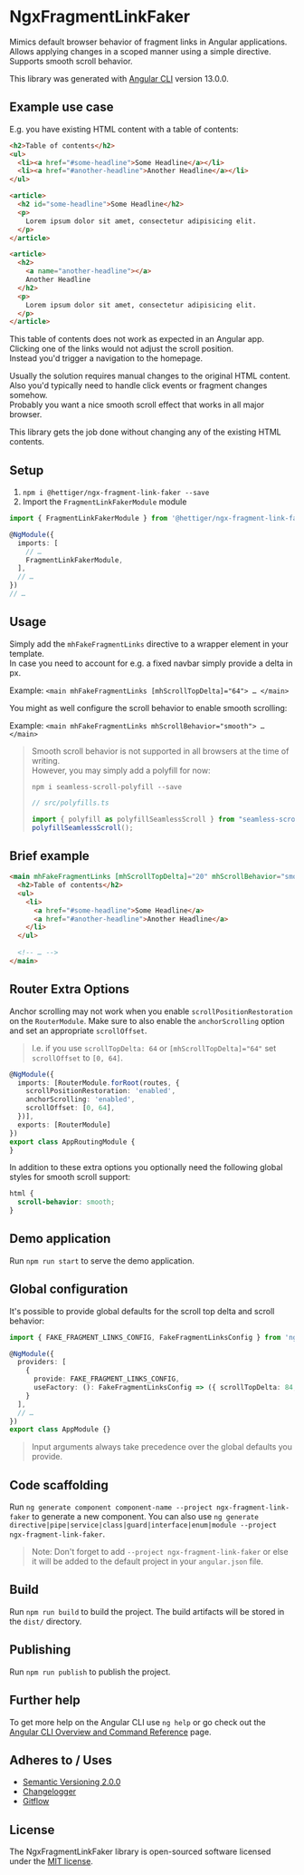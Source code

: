 # NgxFragmentLinkFaker

Mimics default browser behavior of fragment links in Angular applications.\
Allows applying changes in a scoped manner using a simple directive.\
Supports smooth scroll behavior.

This library was generated with [Angular CLI](https://github.com/angular/angular-cli) version 13.0.0.

## Example use case

E.g. you have existing HTML content with a table of contents:

```html
<h2>Table of contents</h2>
<ul>
  <li><a href="#some-headline">Some Headline</a></li>
  <li><a href="#another-headline">Another Headline</a></li>
</ul>

<article>
  <h2 id="some-headline">Some Headline</h2>
  <p>
    Lorem ipsum dolor sit amet, consectetur adipisicing elit.
  </p>
</article>

<article>
  <h2>
    <a name="another-headline"></a>
    Another Headline
  </h2>
  <p>
    Lorem ipsum dolor sit amet, consectetur adipisicing elit.
  </p>
</article>
```

This table of contents does not work as expected in an Angular app.\
Clicking one of the links would not adjust the scroll position.\
Instead you'd trigger a navigation to the homepage.

Usually the solution requires manual changes to the original HTML content.\
Also you'd typically need to handle click events or fragment changes somehow.\
Probably you want a nice smooth scroll effect that works in all major browser.

This library gets the job done without changing any of the existing HTML contents.

## Setup

1. `npm i @hettiger/ngx-fragment-link-faker --save`
2. Import the `FragmentLinkFakerModule` module

```ts
import { FragmentLinkFakerModule } from '@hettiger/ngx-fragment-link-faker';

@NgModule({
  imports: [
    // …
    FragmentLinkFakerModule,
  ],
  // …
})
// …
```

## Usage

Simply add the `mhFakeFragmentLinks` directive to a wrapper element in your template.\
In case you need to account for e.g. a fixed navbar simply provide a delta in px.

Example: `<main mhFakeFragmentLinks [mhScrollTopDelta]="64"> … </main>`

You might as well configure the scroll behavior to enable smooth scrolling:

Example: `<main mhFakeFragmentLinks mhScrollBehavior="smooth"> … </main>`

> Smooth scroll behavior is not supported in all browsers at the time of writing.\
> However, you may simply add a polyfill for now:
> 
> `npm i seamless-scroll-polyfill --save`
> 
> ```ts
> // src/polyfills.ts
> 
> import { polyfill as polyfillSeamlessScroll } from "seamless-scroll-polyfill";
> polyfillSeamlessScroll();
> ```

## Brief example

```html
<main mhFakeFragmentLinks [mhScrollTopDelta]="20" mhScrollBehavior="smooth">
  <h2>Table of contents</h2>
  <ul>
    <li>
      <a href="#some-headline">Some Headline</a>
      <a href="#another-headline">Another Headline</a>
    </li>
  </ul>
  
  <!-- … -->
</main>
```

## Router Extra Options

Anchor scrolling may not work when you enable `scrollPositionRestoration` on the `RouterModule`.
Make sure to also enable the `anchorScrolling` option and set an appropriate `scrollOffset`.

> I.e. if you use `scrollTopDelta: 64` or `[mhScrollTopDelta]="64"` set `scrollOffset` to `[0, 64]`.

```typescript
@NgModule({
  imports: [RouterModule.forRoot(routes, {
    scrollPositionRestoration: 'enabled',
    anchorScrolling: 'enabled',
    scrollOffset: [0, 64],
  })],
  exports: [RouterModule]
})
export class AppRoutingModule {
}
```

In addition to these extra options you optionally need the following global styles for smooth scroll support:

```css
html {
  scroll-behavior: smooth;
}
```

## Demo application

Run `npm run start` to serve the demo application.

## Global configuration

It's possible to provide global defaults for the scroll top delta and scroll behavior:

```ts
import { FAKE_FRAGMENT_LINKS_CONFIG, FakeFragmentLinksConfig } from 'ngx-fragment-link-faker';

@NgModule({
  providers: [
    {
      provide: FAKE_FRAGMENT_LINKS_CONFIG,
      useFactory: (): FakeFragmentLinksConfig => ({ scrollTopDelta: 84, scrollBehavior: 'smooth' })
    }
  ],
  // …
})
export class AppModule {}
```

> Input arguments always take precedence over the global defaults you provide.

## Code scaffolding

Run `ng generate component component-name --project ngx-fragment-link-faker` to generate a new component. You can also use `ng generate directive|pipe|service|class|guard|interface|enum|module --project ngx-fragment-link-faker`.
> Note: Don't forget to add `--project ngx-fragment-link-faker` or else it will be added to the default project in your `angular.json` file. 

## Build

Run `npm run build` to build the project. The build artifacts will be stored in the `dist/` directory.

## Publishing

Run `npm run publish` to publish the project.

## Further help

To get more help on the Angular CLI use `ng help` or go check out the [Angular CLI Overview and Command Reference](https://angular.io/cli) page.

## Adheres to / Uses

- [Semantic Versioning 2.0.0](https://semver.org)
- [Changelogger](https://churchtools.github.io/changelogger/)
- [Gitflow](https://nvie.com/posts/a-successful-git-branching-model/)

## License

The NgxFragmentLinkFaker library is open-sourced software licensed under the [MIT license](LICENSE.md).
